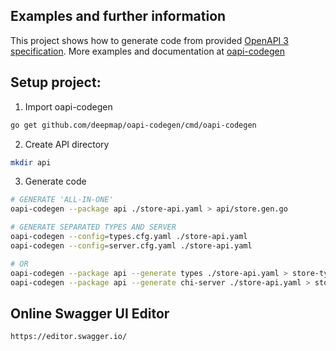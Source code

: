 ## Examples and further information

This project shows how to generate code from provided [OpenAPI 3 specification](https://swagger.io/specification/). More examples and documentation at [oapi-codegen](https://github.com/deepmap/oapi-codegen)


## Setup project:

1. Import oapi-codegen
```bash
go get github.com/deepmap/oapi-codegen/cmd/oapi-codegen
```
2. Create API directory
```bash
mkdir api
```
3. Generate code
```bash
# GENERATE 'ALL-IN-ONE'
oapi-codegen --package api ./store-api.yaml > api/store.gen.go

# GENERATE SEPARATED TYPES AND SERVER
oapi-codegen --config=types.cfg.yaml ./store-api.yaml
oapi-codegen --config=server.cfg.yaml ./store-api.yaml

# OR
oapi-codegen --package api --generate types ./store-api.yaml > store-types.gen.go
oapi-codegen --package api --generate chi-server ./store-api.yaml > store-server.gen.go
```

## Online Swagger UI Editor
```
https://editor.swagger.io/
```
